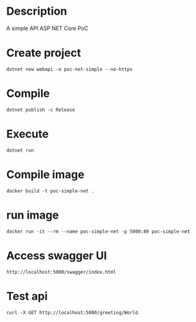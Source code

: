 # Description
A simple API ASP NET Core PoC

# Create project
```
dotnet new webapi -o poc-net-simple --no-https
```

# Compile
```
dotnet publish -c Release
```

# Execute
```
dotnet run
```

# Compile image
```
docker build -t poc-simple-net .
```

# run image
```
docker run -it --rm --name poc-simple-net -p 5000:80 poc-simple-net
```

# Access swagger UI
```
http://localhost:5000/swagger/index.html
```

# Test api
```
curl -X GET http://localhost:5000/greeting/World
```

